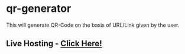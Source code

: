 # qr-generator
This will generate QR-Code on the basis of URL/Link given by the user.

## Live Hosting - [Click Here!](https://smanish-28.github.io/qr-generator/)
